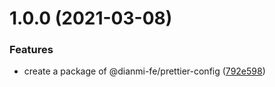 # 1.0.0 (2021-03-08)


### Features

* create a package of @dianmi-fe/prettier-config ([792e598](https://github.com/dianmi-fe/scripts/commit/792e598e978fd692526ca7a6bbda261cb244135d))



